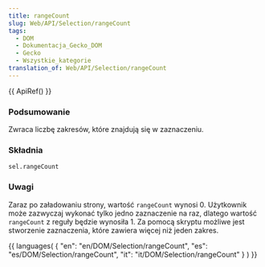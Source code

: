 ```yaml
---
title: rangeCount
slug: Web/API/Selection/rangeCount
tags:
  - DOM
  - Dokumentacja_Gecko_DOM
  - Gecko
  - Wszystkie_kategorie
translation_of: Web/API/Selection/rangeCount
---
```

{{ ApiRef() }}

### Podsumowanie

Zwraca liczbę zakresów, które znajdują się w zaznaczeniu.

### Składnia

    sel.rangeCount

### Uwagi

Zaraz po załadowaniu strony, wartość `rangeCount` wynosi 0. Użytkownik może zazwyczaj wykonać tylko jedno zaznaczenie na raz, dlatego wartość `rangeCount` z reguły będzie wynosiła 1. Za pomocą skryptu możliwe jest stworzenie zaznaczenia, które zawiera więcej niż jeden zakres.

{{ languages( { "en": "en/DOM/Selection/rangeCount", "es": "es/DOM/Selection/rangeCount", "it": "it/DOM/Selection/rangeCount" } ) }}
